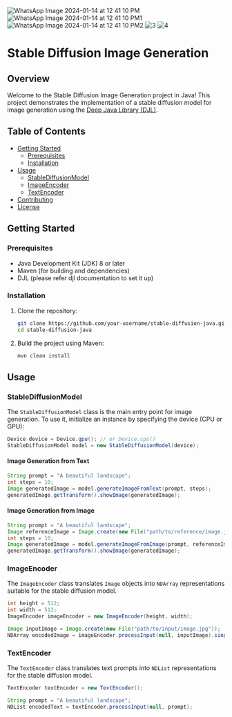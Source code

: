 ![WhatsApp Image 2024-01-14 at 12 41 10 PM](https://github.com/Vansh-Santdasani/Image-Generation-in-java-stabled-diffusion-/assets/156500918/906681fc-432b-43e0-9646-f7bc14ce30d9)
![WhatsApp Image 2024-01-14 at 12 41 10 PM1](https://github.com/Vansh-Santdasani/Image-Generation-in-java-stabled-diffusion-/assets/156500918/b147154a-1814-4b58-a9fc-f45d1540f409)
![WhatsApp Image 2024-01-14 at 12 41 10 PM2](https://github.com/Vansh-Santdasani/Image-Generation-in-java-stabled-diffusion-/assets/156500918/a2992498-1227-45d9-9af4-75bbe5eed17a)
![3](https://github.com/Vansh-Santdasani/Image-Generation-in-java-stabled-diffusion-/assets/156500918/87889491-0726-48f4-b6a3-4feb91aabac0)
![4](https://github.com/Vansh-Santdasani/Image-Generation-in-java-stabled-diffusion-/assets/156500918/118d5948-462d-4d28-8fbf-c224edceacd0)



# Stable Diffusion Image Generation

## Overview

Welcome to the Stable Diffusion Image Generation project in Java! This project demonstrates the implementation of a stable diffusion model for image generation using the [Deep Java Library (DJL)](https://djl.ai/).

## Table of Contents

- [Getting Started](#getting-started)
  - [Prerequisites](#prerequisites)
  - [Installation](#installation)
- [Usage](#usage)
  - [StableDiffusionModel](#stablediffusionmodel)
  - [ImageEncoder](#imageencoder)
  - [TextEncoder](#textencoder)
- [Contributing](#contributing)
- [License](#license)

## Getting Started

### Prerequisites

- Java Development Kit (JDK) 8 or later
- Maven (for building and dependencies)
- DJL (please refer djl documentation to set it up)

### Installation

1. Clone the repository:

   ```bash
   git clone https://github.com/your-username/stable-diffusion-java.git
   cd stable-diffusion-java
   ```

2. Build the project using Maven:

   ```bash
   mvn clean install
   ```

## Usage

### StableDiffusionModel

The `StableDiffusionModel` class is the main entry point for image generation. To use it, initialize an instance by specifying the device (CPU or GPU):

```java
Device device = Device.gpu(); // or Device.cpu()
StableDiffusionModel model = new StableDiffusionModel(device);
```

#### Image Generation from Text

```java
String prompt = "A beautiful landscape";
int steps = 10;
Image generatedImage = model.generateImageFromText(prompt, steps);
generatedImage.getTransform().showImage(generatedImage);
```

#### Image Generation from Image

```java
String prompt = "A beautiful landscape";
Image referenceImage = Image.create(new File("path/to/reference/image.jpg"));
int steps = 10;
Image generatedImage = model.generateImageFromImage(prompt, referenceImage, steps);
generatedImage.getTransform().showImage(generatedImage);
```

### ImageEncoder

The `ImageEncoder` class translates `Image` objects into `NDArray` representations suitable for the stable diffusion model.

```java
int height = 512;
int width = 512;
ImageEncoder imageEncoder = new ImageEncoder(height, width);

Image inputImage = Image.create(new File("path/to/input/image.jpg"));
NDArray encodedImage = imageEncoder.processInput(null, inputImage).singletonOrThrow();
```

### TextEncoder

The `TextEncoder` class translates text prompts into `NDList` representations for the stable diffusion model.

```java
TextEncoder textEncoder = new TextEncoder();

String prompt = "A beautiful landscape";
NDList encodedText = textEncoder.processInput(null, prompt);
```

